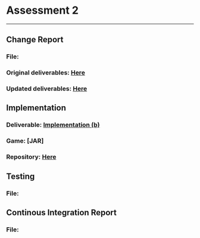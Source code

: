 # Assessment 2
---
## Change Report

### File:
### Original deliverables: [Here](Assessment1/Assessment1.md)
### Updated deliverables: [Here](Assessment2/updated_deliverables.md) 

## Implementation

### Deliverable: [Implementation (b)](new_deliverables/Impl2.pdf)
### Game: [JAR]
### Repository: [Here](https://github.com/ENG1-Team-8/Dragon-Race-2) 

## Testing
### File: 

## Continous Integration Report
### File: